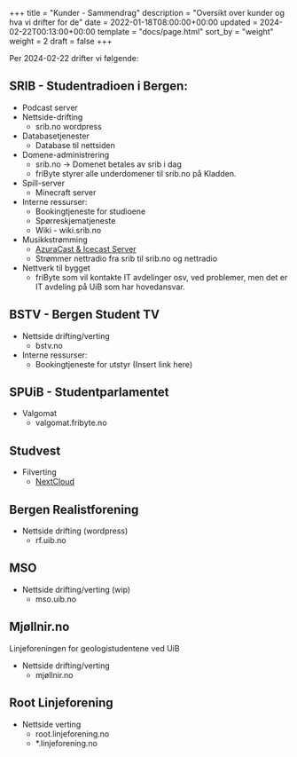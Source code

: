 +++
title = "Kunder - Sammendrag"
description = "Oversikt over kunder og hva vi drifter for de"
date = 2022-01-18T08:00:00+00:00
updated = 2024-02-22T00:13:00+00:00
template = "docs/page.html"
sort_by = "weight"
weight = 2
draft = false
+++

Per 2024-02-22 drifter vi følgende:

## SRIB - Studentradioen i Bergen:

- Podcast server
- Nettside-drifting
  - srib.no wordpress
- Databasetjenester
  - Database til nettsiden
- Domene-administrering
  - srib.no -> Domenet betales av srib i dag
  - friByte styrer alle underdomener til srib.no på Kladden.
- Spill-server
  - Minecraft server
- Interne ressurser:
  - Bookingtjeneste for studioene
  - Spørreskjematjeneste
  - Wiki - wiki.srib.no
- Musikkstrømming
  - [AzuraCast & Icecast Server](/docs/kunder/srib-icecast/)
  - Strømmer nettradio fra srib til srib.no og nettradio
- Nettverk til bygget
  - friByte som vil kontakte IT avdelinger osv, ved problemer, men det er IT
    avdeling på UiB som har hovedansvar.

## BSTV - Bergen Student TV

- Nettside drifting/verting
  - bstv.no
- Interne ressurser:
  - Bookingtjeneste for utstyr (Insert link here)

## SPUiB - Studentparlamentet

- Valgomat
  - valgomat.fribyte.no

## Studvest

- Filverting
  - [NextCloud](https://studvest-nc.fribyte.no/index.php/login)

## Bergen Realistforening

- Nettside drifting (wordpress)
  - rf.uib.no

## MSO

- Nettside drifting/verting (wip)
  - mso.uib.no

## Mjøllnir.no

Linjeforeningen for geologistudentene ved UiB

- Nettside drifting/verting
  - mjøllnir.no

## Root Linjeforening

- Nettside verting
  - root.linjeforening.no
  - *.linjeforening.no